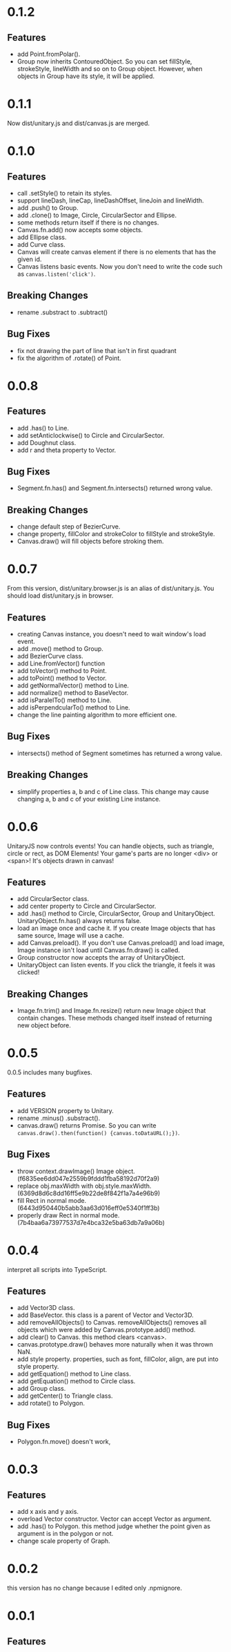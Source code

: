 # 0.1.2

## Features

* add Point.fromPolar().
* Group now inherits ContouredObject. So you can set fillStyle, strokeStyle, lineWidth and so on to Group object. However, when objects in Group have its style, it will be applied.

# 0.1.1
Now dist/unitary.js and dist/canvas.js are merged.

# 0.1.0

## Features

* call .setStyle() to retain its styles.
* support lineDash, lineCap, lineDashOffset, lineJoin and lineWidth.
* add .push() to Group.
* add .clone() to Image, Circle, CircularSector and Ellipse.
* some methods return itself if there is no changes.
* Canvas.fn.add() now accepts some objects.
* add Ellipse class.
* add Curve class.
* Canvas will create canvas element if there is no elements that has the given id.
* Canvas listens basic events.
  Now you don't need to write the code such as `canvas.listen('click')`.

## Breaking Changes

* rename .substract to .subtract()

## Bug Fixes

* fix not drawing the part of line that isn't in first quadrant
* fix  the algorithm of .rotate() of Point.

# 0.0.8

## Features

* add .has() to Line.
* add setAnticlockwise() to Circle and CircularSector.
* add Doughnut class.
* add r and theta property to Vector.

## Bug Fixes

* Segment.fn.has() and Segment.fn.intersects() returned wrong value.

## Breaking Changes

* change default step of BezierCurve.
* change property, fillColor and strokeColor to fillStyle and strokeStyle.
* Canvas.draw() will fill objects before stroking them.

# 0.0.7
From this version, dist/unitary.browser.js is an alias of dist/unitary.js. You should load dist/unitary.js in browser.

## Features

* creating Canvas instance, you doesn't need to wait window's load event.
* add .move() method to Group.
* add BezierCurve class.
* add Line.fromVector() function
* add toVector() method to Point.
* add toPoint() method to Vector.
* add getNormalVector() method to Line.
* add normalize() method to BaseVector.
* add isParalelTo() method to Line.
* add isPerpendcularTo() method to Line.
* change the line painting algorithm to more efficient one.

## Bug Fixes

* intersects() method of Segment sometimes has returned a wrong value.

## Breaking Changes

* simplify properties a, b and c of Line class. This change may cause changing a, b and c of your existing Line instance.

# 0.0.6
UnitaryJS now controls events! You can handle objects, such as triangle, circle or rect, as DOM Elements! Your game's parts are no longer &lt;div&gt; or &lt;span&gt;! It's objects drawn in canvas!

## Features

* add CircularSector class.
* add center property to Circle and CircularSector.
* add .has() method to Circle, CircularSector, Group and UnitaryObject. UnitaryObject.fn.has() always returns false.
* load an image once and cache it. If you create Image objects that has same source, Image will use a cache.
* add Canvas.preload(). If you don't use Canvas.preload() and load image, Image instance isn't load until Canvas.fn.draw() is called.
* Group constructor now accepts the array of UnitaryObject.
* UnitaryObject can listen events. If you click the triangle, it feels it was clicked!

## Breaking Changes

* Image.fn.trim() and Image.fn.resize() return new Image object that contain changes. These methods changed itself instead of returning new object before.

# 0.0.5
0.0.5 includes many bugfixes.

## Features

* add VERSION property to Unitary.
* rename .minus() .substract().
* canvas.draw() returns Promise. So you can write `canvas.draw().then(function() {canvas.toDataURL();})`.

## Bug Fixes

* throw context.drawImage() Image object.(f6835ee6dd047e2559b9fddd1fba58192d70f2a9)
* replace obj.maxWidth with obj.style.maxWidth. (6369d8d6c8dd16ff5e9b22de8f842f1a7a4e96b9)
* fill Rect in normal mode.(6443d950440b5abb3aa63d016eff0e5340f1ff3b)
* properly draw Rect in normal mode.(7b4baa6a73977537d7e4bca32e5ba63db7a9a06b)

# 0.0.4
interpret all scripts into TypeScript.

## Features

* add Vector3D class.
* add BaseVector. this class is a parent of Vector and Vector3D.
* add removeAllObjects() to Canvas. removeAllObjects() removes all objects which were added by Canvas.prototype.add() method.
* add clear() to Canvas. this method clears &lt;canvas&gt;.
* canvas.prototype.draw() behaves more naturally when it was thrown NaN.
* add style property. properties, such as font, fillColor, align, are put into style property.
* add getEquation() method to Line class.
* add getEquation() method to Circle class.
* add Group class.
* add getCenter() to Triangle class.
* add rotate() to Polygon.

## Bug Fixes

* Polygon.fn.move() doesn't work,

# 0.0.3

## Features

* add x axis and y axis.
* overload Vector constructor. Vector can accept Vector as argument.
* add .has() to Polygon. this method judge whether the point given as argument is in the polygon or not.
* change scale property of Graph.

# 0.0.2

this version has no change because I edited only .npmignore.

# 0.0.1

## Features
